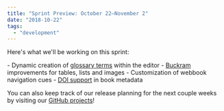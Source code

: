 ```yaml
---
title: "Sprint Preview: October 22–November 2"
date: "2018-10-22"
tags: 
  - "development"
---
```


Here's what we'll be working on this sprint:

\- Dynamic creation of [glossary terms](https://github.com/pressbooks/pressbooks/issues/1375) within the editor - [Buckram](https://github.com/pressbooks/buckram) improvements for tables, lists and images - Customization of webbook navigation cues - [DOI support](https://discourse.pressbooks.org/t/support-for-digital-object-identifier-doi-in-book-info-metadata/684) in book metadata

You can also keep track of our release planning for the next couple weeks by visiting our [GitHub projects](https://github.com/orgs/pressbooks/projects/)!
